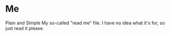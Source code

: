 # Me
Plain and SImple
My so-called "read me" file. I have no idea what it's for, so just read it please.
